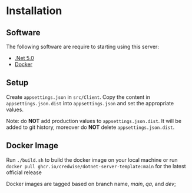 # Installation

## <a name="software"></a>Software

The following software are require to starting using this server:

- [.Net 5.0](https://dotnet.microsoft.com/download/dotnet/5.0)
- [Docker](https://www.docker.com/products/docker-desktop)

## <a name="setup"></a>Setup

Create `appsettings.json` in `src/Client`. Copy the content in `appsettings.json.dist` into `appsettings.json` and set the appropriate values.

Note: do **NOT** add production values to `appsettings.json.dist`. It will be added to git history, moreover do **NOT** delete `appsettings.json.dist`.

## <a name="docker"></a>Docker Image

Run `./build.sh` to build the docker image on your local machine or run `docker pull ghcr.io/credwise/dotnet-server-template:main` for the latest official release

Docker images are tagged based on branch name, _main_, _qa_, and _dev_;
